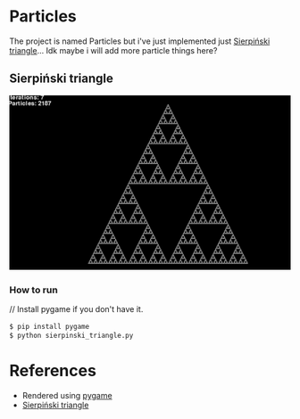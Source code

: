 # Particles

The project is named Particles but i've just implemented just [Sierpiński triangle](https://en.wikipedia.org/wiki/Sierpi%C5%84ski_triangle)...
Idk maybe i will add more particle things here?


## Sierpiński triangle

![Sierpiński triangle](./ss.png)

### How to run
// Install pygame if you don't have it.
```
$ pip install pygame
$ python sierpinski_triangle.py
```

# References
- Rendered using [pygame](https://pygame.org)
- [Sierpiński triangle](https://en.wikipedia.org/wiki/Sierpi%C5%84ski_triangle)
